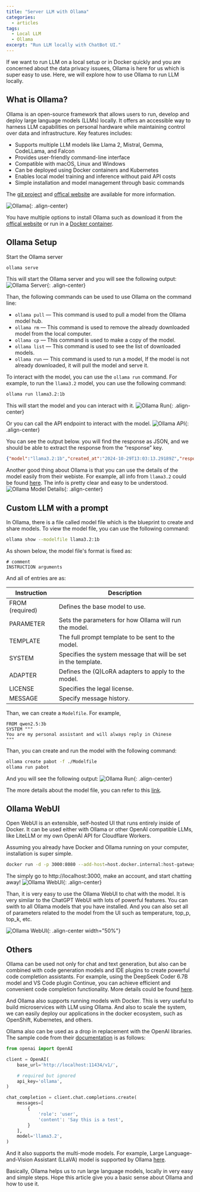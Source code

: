 ```yaml
---
title: "Server LLM with Ollama"
categories:
  - articles
tags:
  - Local LLM
  - Ollama
excerpt: "Run LLM locally with ChatBot UI."
---
```


If we want to run LLM on a local setup or in Docker quickly and you are concerned about the data privacy issuees, Ollama is here for us which is super easy to use. Here, we will explore how to use Ollama to run LLM locally.

## What is Ollama?

Ollama is an open-source framework that allows users to run, develop and deploy large language models (LLMs) locally. It offers an accessible way to harness LLM capabilities on personal hardware while maintaining control over data and infrastructure. Key features includes:

- Supports multiple LLM models like Llama 2, Mistral, Gemma, CodeLLama, and Falcon
- Provides user-friendly command-line interface
- Compatible with macOS, Linux and Windows
- Can be deployed using Docker containers and Kubernetes
- Enables local model training and inference without paid API costs
- Simple installation and model management through basic commands

The [git project](https://github.com/ollama/ollama) and [offical website](https://ollama.com) are available for more information.

![Ollama](/assets/images/articles/ollama.png){: .align-center}

You have multiple options to install Ollama such as download it from the [offical website](https://ollama.com) or run in a [Docker container](https://ollama.com/blog/ollama-is-now-available-as-an-official-docker-image). 


## Ollama Setup

Start the Ollama server
```bash
ollama serve
```

This will start the Ollama server and you will see the following output:
![Ollama Server](/assets/images/articles/ollama-server.png){: .align-center}

Than, the following commands can be used to use Ollama on the command line: 

* `ollama pull` — This command is used to pull a model from the Ollama model hub.
* `ollama rm` — This command is used to remove the already downloaded model from the local computer.
* `ollama cp` — This command is used to make a copy of the model.
* `ollama list` — This command is used to see the list of downloaded models.
* `ollama run` — This command is used to run a model, If the model is not already downloaded, it will pull the model and serve it.

To interact with the model, you can use the `ollama run` command. For example, to run the `llama3.2` model, you can use the following command:

```bash
ollama run llama3.2:1b
```

This will start the model and you can interact with it.
![Ollama Run](/assets/images/articles/ollama-run.png){: .align-center}

Or you can call the API endpoint to interact with the model.
![Ollama API](/assets/images/articles/ollama-api.png){: .align-center}

You can see the output below. you will find the response as JSON, and we should be able to extract the response from the “response” key.
```json
{"model":"llama3.2:1b","created_at":"2024-10-29T13:03:13.29189Z","response":"Singapore is an island city-state located at the southern tip of the Malay Peninsula in Southeast Asia. It is situated approximately 1,480 kilometers (914 miles) southeast of mainland Malaysia and is part of the region known as the Strait of Malacca.\n\nTo be more specific, Singapore is bordered by:\n\n* Indonesia to the south\n* Malaysia to the north and east\n\nIt is a small island with a total area of about 720 square kilometers (278 square miles), making it one of the smallest countries in the world. Despite its tiny size, Singapore is a major economic and financial hub, known for its high standard of living, strong economy, and multicultural society.","done":true,"done_reason":"stop","context":[128006,9125,128007,271,38766,1303,33025,2696,25,6790,220,2366,18,271,128009,128006,882,128007,271,9241,374,21181,30,128009,128006,78191,128007,271,92928,374,459,13218,3363,21395,7559,520,279,18561,11813,315,279,80240,50714,304,36664,13936,13,1102,374,31183,13489,220,16,11,11738,41668,320,24579,8931,8,42552,315,51115,28796,323,374,961,315,279,5654,3967,439,279,83163,315,8560,582,936,382,1271,387,810,3230,11,21181,374,77317,555,1473,9,24922,311,279,10007,198,9,28796,311,279,10411,323,11226,271,2181,374,264,2678,13218,449,264,2860,3158,315,922,220,13104,9518,41668,320,16949,9518,8931,705,3339,433,832,315,279,25655,5961,304,279,1917,13,18185,1202,13987,1404,11,21181,374,264,3682,7100,323,6020,19240,11,3967,369,1202,1579,5410,315,5496,11,3831,8752,11,323,75416,8396,13],"total_duration":1537113916,"load_duration":19802541,"prompt_eval_count":29,"prompt_eval_duration":96000000,"eval_count":136,"eval_duration":1420000000}%
```

Another good thing about Ollama is that you can use the details of the model easily from their webiste. For example, all info from `llama3.2` could be found [here](https://ollama.com/library/llama3.2:1b). The info is pretty clear and easy to be understood.
![Ollama Model Details](/assets/images/articles/ollama-model-details.png){: .align-center}

## Custom LLM with a prompt

In Ollama, there is a file called model file which is the blueprint to create and share models. To view the model file, you can use the following command:

```bash
ollama show --modelfile llama3.2:1b
```

As shown below, the model file's format is fixed as:

```
# comment
INSTRUCTION arguments
```

And all of entries are as:

| Instruction | Description |
|------------|-------------|
| FROM (required) | Defines the base model to use. |
| PARAMETER | Sets the parameters for how Ollama will run the model. |
| TEMPLATE | The full prompt template to be sent to the model. |
| SYSTEM | Specifies the system message that will be set in the template. |
| ADAPTER | Defines the (Q)LoRA adapters to apply to the model. |
| LICENSE | Specifies the legal license. |
| MESSAGE | Specify message history. |


Than, we can create a `Modelfile`. For example, 
```
FROM qwen2.5:3b
SYSTEM """
You are my personal assistant and will always reply in Chinese
"""
```

Than, you can create and run the model with the following command:
```bash
ollama create pabot -f ./Modelfile
ollama run pabot
```
And you will see the following output:
![Ollama Run](/assets/images/articles/ollama-run-pabot.png){: .align-center}

The more details about the model file, you can refer to this [link](https://github.com/ollama/ollama/blob/main/docs/modelfile.md).



## Ollama WebUI

Open WebUI is an extensible, self-hosted UI that runs entirely inside of Docker. It can be used either with Ollama or other OpenAI compatible LLMs, like LiteLLM or my own OpenAI API for Cloudflare Workers.

Assuming you already have Docker and Ollama running on your computer, installation is super simple.

```bash
docker run -d -p 3000:8080 --add-host=host.docker.internal:host-gateway -v open-webui:/app/backend/data --name open-webui --restart always ghcr.io/open-webui/open-webui:main
```
The simply go to http://localhost:3000, make an account, and start chatting away!
![Ollama WebUI](/assets/images/articles/ollama-webui.png){: .align-center}

Than, it is very easy to use the Ollama WebUI to chat with the model. It is very similar to the ChatGPT WebUI with lots of powerful features. You can swith to all Ollama models that you have installed. And you can also set all of parameters related to the model from the UI such as temperature, top_p, top_k, etc.

![Ollama WebUI](/assets/images/articles/ollama-webui-chat.png){: .align-center width="50%"}


## Others

Ollama can be used not only for chat and text generation, but also can be combined with code generation models and IDE plugins to create powerful code completion assistants. For example, using the DeepSeek Coder 6.7B model and VS Code plugin Continue, you can achieve efficient and convenient code completion functionality. More details could be found [here](https://ollama.com/blog/continue-code-assistant).

And Ollama also supports running models with Docker. This is very useful to build microservices with LLM using Ollama. And also to scale the system, we can easily deploy our applications in the docker ecosystem, such as OpenShift, Kubernetes, and others.

Ollama also can be used as a drop in replacement with the OpenAI libraries. The sample code from their [documentation](https://github.com/ollama/ollama/blob/main/docs/openai.md) is as follows:

```python
from openai import OpenAI

client = OpenAI(
    base_url='http://localhost:11434/v1/',

    # required but ignored
    api_key='ollama',
)

chat_completion = client.chat.completions.create(
    messages=[
        {
            'role': 'user',
            'content': 'Say this is a test',
        }
    ],
    model='llama3.2',
)
```


And it also supports the multi-mode models. For example, Large Language-and-Vision Assistant (LLaVA) model is supported by Ollama [here](https://ollama.com/blog/vision-models).

Basically, Ollama helps us to run large language models, locally in very easy and simple steps. Hope this article give you a basic sense about Ollama and how to use it.